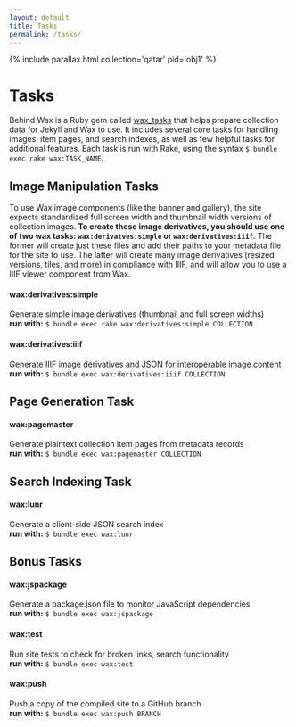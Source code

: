 ```yaml
---
layout: default
title: Tasks
permalink: /tasks/
---
```


{% include parallax.html collection='qatar' pid='obj1' %}

# Tasks

Behind Wax is a Ruby gem called [wax_tasks](https://github.com/minicomp/wax_tasks) that helps prepare collection data for Jekyll and Wax to use. It includes several core tasks for handling images, item pages, and search indexes, as well as few helpful tasks for additional features.
Each task is run with Rake, using the syntax `$ bundle exec rake wax:TASK_NAME`.

## Image Manipulation Tasks

To use Wax image components (like the banner and gallery), the site expects standardized full screen width and thumbnail width versions of collection images. **To create these image derivatives, you should use one of two wax tasks: `wax:derivatves:simple` or `wax:derivatives:iiif`**. The former will create just these files and add their paths to your metadata file for the site to use. The latter will create many image derivatives (resized versions, tiles, and more) in compliance with IIIF, and will allow you to use a IIIF viewer component from Wax.

#### wax:derivatives:simple

Generate simple image derivatives (thumbnail and full screen widths)<br>**run with:** `$ bundle exec rake wax:derivatives:simple COLLECTION`

#### wax:derivatives:iiif

Generate IIIF image derivatives and JSON for interoperable image content<br>**run with:** `$ bundle exec wax:derivatives:iiif COLLECTION`


## Page Generation Task

#### wax:pagemaster

Generate plaintext collection item pages from metadata records<br>**run with:** `$ bundle exec wax:pagemaster COLLECTION`


## Search Indexing Task

#### wax:lunr

Generate a client-side JSON search index<br>**run with:** `$ bundle exec wax:lunr`


## Bonus Tasks

#### wax:jspackage

Generate a package.json file to monitor JavaScript dependencies<br>**run with:** `$ bundle exec wax:jspackage`

#### wax:test

Run site tests to check for broken links, search functionality<br>**run with:** `$ bundle exec wax:test`

#### wax:push

Push a copy of the compiled site to a GitHub branch<br>**run with:** `$ bundle exec wax:push BRANCH`
